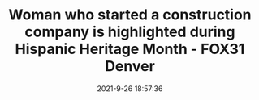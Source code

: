 ---
"title": "Woman who started a construction company is highlighted during Hispanic Heritage Month - FOX31 Denver"
"date": "2021-9-26 18:57:36"
"feed_name": "GOOGLENEWSCONSTRUCTION"
"feed_website": "https://news.google.com/search?q=construction%2Bincident&hl=en-US&gl=US&ceid=US:en"
"feed_rss": "https://news.google.com/rss/search?q=construction%2Bincident&hl=en-US&gl=US&ceid=US:en"
"link": "https://kdvr.com/video/woman-who-started-a-construction-company-is-highlighted-during-hispanic-heritage-month/7013661/"
"source": "{'href': 'https://kdvr.com', 'title': 'FOX31 Denver'}"
"file": "_posts/2021-1-1-7cdceab4624d28e26907bcb14eba98449f013d5d.md"
"accident": "0"
"drilling": "0"
"dead": "0"
"injured": "0"
"arrested": "0"
"where": "unknown site"
"causes": "unknown"
"place": "unknown place"
---
